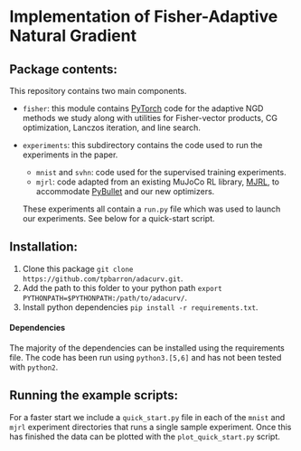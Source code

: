 # Implementation of Fisher-Adaptive Natural Gradient

## Package contents:

This repository contains two main components.

  * `fisher`: this module contains [PyTorch](https://pytorch.org) code for the adaptive NGD methods we study along with utilities for Fisher-vector products, CG optimization, Lanczos iteration, and line search.
  * `experiments`: this subdirectory contains the code used to run the experiments in the paper.
    * `mnist` and `svhn`: code used for the supervised training experiments.
    * `mjrl`: code adapted from an existing MuJoCo RL library, [MJRL](https://github.com/aravindr93/mjrl), to accommodate [PyBullet](https://pybullet.org/wordpress/) and our new optimizers.

    These experiments all contain a `run.py` file which was used to launch our experiments. See below for a quick-start script.


## Installation:

  1. Clone this package `git clone https://github.com/tpbarron/adacurv.git`.
  2. Add the path to this folder to your python path `export PYTHONPATH=$PYTHONPATH:/path/to/adacurv/`.
  3. Install python dependencies `pip install -r requirements.txt`.

#### Dependencies

The majority of the dependencies can be installed using the requirements file.
The code has been run using `python3.[5,6]` and has not been tested with `python2`.

## Running the example scripts:

For a faster start we include a `quick_start.py` file in each of the `mnist` and `mjrl` experiment directories that runs a single sample experiment.
Once this has finished the data can be plotted with the `plot_quick_start.py` script.

<!-- ## In-progress updates:

There is a branch named `experimental` that has some in-progress extensions. These changes include:
  * **A parallel, randomized line search**. The existing code uses a randomized search by default but does so sequentially. This improves computation time by ~W%.
  * **An approximate, parallel CG optimization**. Using the fact that random vectors are approximately orthogonal in high dimensions (and that at each step we care only for an *approximate* solution) we are able to parallelize the Fisher-vector products required by CG resulting in approximately ~X% speedup.
  * **Amortization of the cost of shrinkage over multiple time steps**. The shrinkage estimator adds overhead to each update step while computing eigenvalues. We find computing this factor once every 10 or 20 updates is sufficient. ~Y%.

Combined, these three improvements result in a Z% improvement in runtime. -->
